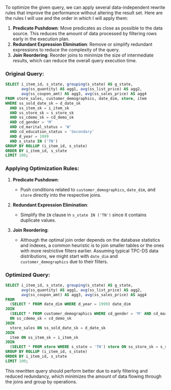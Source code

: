 To optimize the given query, we can apply several data-independent rewrite rules that improve the performance without altering the result set. Here are the rules I will use and the order in which I will apply them:

1. **Predicate Pushdown**: Move predicates as close as possible to the data source. This reduces the amount of data processed by filtering rows early in the execution plan.
2. **Redundant Expression Elimination**: Remove or simplify redundant expressions to reduce the complexity of the query.
3. **Join Reordering**: Reorder joins to minimize the size of intermediate results, which can reduce the overall query execution time.

### Original Query:
```sql
SELECT i_item_id, s_state, grouping(s_state) AS g_state, 
       avg(ss_quantity) AS agg1, avg(ss_list_price) AS agg2, 
       avg(ss_coupon_amt) AS agg3, avg(ss_sales_price) AS agg4 
FROM store_sales, customer_demographics, date_dim, store, item 
WHERE ss_sold_date_sk = d_date_sk 
  AND ss_item_sk = i_item_sk 
  AND ss_store_sk = s_store_sk 
  AND ss_cdemo_sk = cd_demo_sk 
  AND cd_gender = 'M' 
  AND cd_marital_status = 'W' 
  AND cd_education_status = 'Secondary' 
  AND d_year = 1999 
  AND s_state IN ('TN') 
GROUP BY ROLLUP (i_item_id, s_state) 
ORDER BY i_item_id, s_state 
LIMIT 100;
```

### Applying Optimization Rules:

1. **Predicate Pushdown**:
   - Push conditions related to `customer_demographics`, `date_dim`, and `store` directly into the respective joins.

2. **Redundant Expression Elimination**:
   - Simplify the `IN` clause in `s_state IN ('TN')` since it contains duplicate values.

3. **Join Reordering**:
   - Although the optimal join order depends on the database statistics and indexes, a common heuristic is to join smaller tables or the ones with more restrictive filters earlier. Assuming typical TPC-DS data distributions, we might start with `date_dim` and `customer_demographics` due to their filters.

### Optimized Query:
```sql
SELECT i_item_id, s_state, grouping(s_state) AS g_state, 
       avg(ss_quantity) AS agg1, avg(ss_list_price) AS agg2, 
       avg(ss_coupon_amt) AS agg3, avg(ss_sales_price) AS agg4 
FROM 
  (SELECT * FROM date_dim WHERE d_year = 1999) date_dim
JOIN 
  (SELECT * FROM customer_demographics WHERE cd_gender = 'M' AND cd_marital_status = 'W' AND cd_education_status = 'Secondary') customer_demographics 
  ON ss_cdemo_sk = cd_demo_sk
JOIN 
  store_sales ON ss_sold_date_sk = d_date_sk
JOIN 
  item ON ss_item_sk = i_item_sk
JOIN 
  (SELECT * FROM store WHERE s_state = 'TN') store ON ss_store_sk = s_store_sk
GROUP BY ROLLUP (i_item_id, s_state) 
ORDER BY i_item_id, s_state 
LIMIT 100;
```

This rewritten query should perform better due to early filtering and reduced redundancy, which minimizes the amount of data flowing through the joins and group by operations.